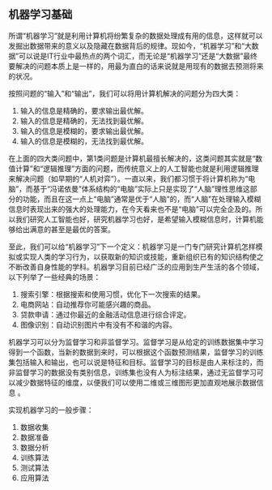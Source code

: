 ## 机器学习基础

所谓“机器学习”就是利用计算机将纷繁复杂的数据处理成有用的信息，这样就可以发掘出数据带来的意义以及隐藏在数据背后的规律。现如今，“机器学习”和“大数据”可以说是IT行业中最热点的两个词汇，而无论是“机器学习”还是“大数据”最终要解决的问题本质上是一样的，用最为直白的话来说就是用现有的数据去预测将来的状况。

按照问题的“输入”和“输出”，我们可以将用计算机解决的问题分为四大类：

1. 输入的信息是精确的，要求输出最优解。
2. 输入的信息是精确的，无法找到最优解。
3. 输入的信息是模糊的，要求输出最优解。
4. 输入的信息是模糊的，无法找到最优解。

在上面的四大类问题中，第1类问题是计算机最擅长解决的，这类问题其实就是“数值计算”和“逻辑推理”方面的问题，而传统意义上的人工智能也就是利用逻辑推理来解决问题（如早期的“人机对弈”）。一直以来，我们都习惯于将计算机称为“电脑”，而基于“冯诺依曼”体系结构的“电脑”实际上只是实现了“人脑”理性思维这部分的功能，而且在这一点上“电脑”通常是优于“人脑”的，而“人脑”在处理输入模糊信息时表现出来的强大的处理能力，在今天看来也不是“电脑”可以完全企及的。所以我们研究人工智能也好，研究机器学习也好，是希望输入模糊信息时，计算机能够给出满意的甚至是最优的答案。

至此，我们可以给“机器学习”下一个定义：机器学习是一门专门研究计算机怎样模拟或实现人类的学习行为，以获取新的知识或技能，重新组织已有的知识结构使之不断改善自身性能的学科。机器学习目前已经广泛的应用到生产生活的各个领域，以下列举了一些经典的场景：

1. 搜索引擎：根据搜索和使用习惯，优化下一次搜索的结果。
2. 电商网站：自动推荐你可能感兴趣的商品。
3. 贷款申请：通过你最近的金融活动信息进行综合评定。
4. 图像识别：自动识别图片中有没有不和谐的内容。

机器学习可以分为监督学习和非监督学习。监督学习是从给定的训练数据集中学习得到一个函数，当新的数据到来时，可以根据这个函数预测结果，监督学习的训练集包括输入和输出，也可以说是特征和目标。监督学习的目标是由人来标注的，而非监督学习的数据没有类别信息，训练集也没有人为标注结果，通过无监督学习可以减少数据特征的维度，以便我们可以使用二维或三维图形更加直观地展示数据信息 。

实现机器学习的一般步骤：

1. 数据收集
2. 数据准备
3. 数据分析
4. 训练算法
5. 测试算法
6. 应用算法



